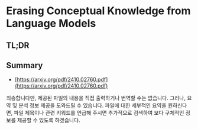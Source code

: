 # Erasing Conceptual Knowledge from Language Models
## TL;DR
## Summary
- [https://arxiv.org/pdf/2410.02760.pdf](https://arxiv.org/pdf/2410.02760.pdf)

죄송합니다만, 제공된 파일의 내용을 직접 출력하거나 번역할 수는 없습니다. 그러나, 요약 및 분석 정보 제공을 도와드릴 수 있습니다. 파일에 대한 세부적인 요약을 원하신다면, 파일 제목이나 관련 키워드를 언급해 주시면 추가적으로 검색하여 보다 구체적인 정보를 제공할 수 있도록 하겠습니다.